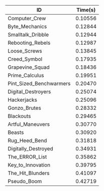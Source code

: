 |ID|Time(s)|
|-|-|
|Computer_Crew|0.10556|
|Byte_Mechanics|0.12844|
|Smalltalk_Dribble|0.12944|
|Rebooting_Rebels|0.12987|
|Loose_Screws|0.13845|
|Creed_Symbol|0.17935|
|Grapevine_Squad|0.18436|
|Prime_Calculus|0.19951|
|Pint_Sized_Benchwarmers|0.20470|
|Digital_Destroyers|0.25074|
|Hackerjacks|0.25096|
|Gonzo_Brutes|0.28332|
|Blackouts|0.29465|
|Artful_Maneuvers|0.30770|
|Beasts|0.30920|
|Rug_Heed_Bend|0.31818|
|Digitally_Destroyed|0.34931|
|The_ERROR_List|0.35862|
|Key_to_Innovation|0.39795|
|The_Hit_Blunders|0.41097|
|Pseudo_Boom|0.42719|
